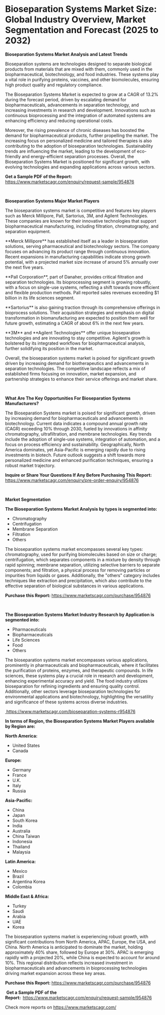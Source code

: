<p><h1>Bioseparation Systems Market Size: Global Industry Overview, Market Segmentation and Forecast (2025 to 2032)</h1></p><p><strong>Bioseparation Systems Market Analysis and Latest Trends</strong></p>
<p><p>Bioseparation systems are technologies designed to separate biological products from materials that are mixed with them, commonly used in the biopharmaceutical, biotechnology, and food industries. These systems play a vital role in purifying proteins, vaccines, and other biomolecules, ensuring high product quality and regulatory compliance. </p><p>The Bioseparation Systems Market is expected to grow at a CAGR of 13.2% during the forecast period, driven by escalating demand for biopharmaceuticals, advancements in separation technology, and increasing investments in research and development. Innovations such as continuous bioprocessing and the integration of automated systems are enhancing efficiency and reducing operational costs. </p><p>Moreover, the rising prevalence of chronic diseases has boosted the demand for biopharmaceutical products, further propelling the market. The increasing focus on personalized medicine and tailored therapies is also contributing to the adoption of bioseparation technologies. Sustainability trends are influencing the market, leading to the development of eco-friendly and energy-efficient separation processes. Overall, the Bioseparation Systems Market is positioned for significant growth, with evolving technologies and expanding applications across various sectors.</p></p>
<p><strong>Get a Sample PDF of the Report:&nbsp;</strong> <a href="https://www.marketscagr.com/enquiry/request-sample/954876?utm_campaign=2480&utm_medium=2&utm_source=Github&utm_content=ia&utm_term=07032025&utm_id=bioseparation-systems">https://www.marketscagr.com/enquiry/request-sample/954876</a></p>
<p>&nbsp;</p>
<p><strong>Bioseparation Systems Major Market Players</strong></p>
<p><p>The bioseparation systems market is competitive and features key players such as Merck Millipore, Pall, Sartorius, 3M, and Agilent Technologies. These companies are known for their innovative technologies that support biopharmaceutical manufacturing, including filtration, chromatography, and separation equipment.</p><p>**Merck Millipore** has established itself as a leader in bioseparation solutions, serving pharmaceutical and biotechnology sectors. The company focuses on advancing its product range through continuous innovation. Recent expansions in manufacturing capabilities indicate strong growth potential, with a projected market size increase of around 5% annually over the next five years.</p><p>**Pall Corporation**, part of Danaher, provides critical filtration and separation technologies. Its bioprocessing segment is growing robustly, with a focus on single-use systems, reflecting a shift towards more efficient and flexible production methods. Pall reported sales revenues exceeding $1 billion in its life sciences segment.</p><p>**Sartorius** is also gaining traction through its comprehensive offerings in bioprocess solutions. Their acquisition strategies and emphasis on digital transformation in biomanufacturing are expected to position them well for future growth, estimating a CAGR of about 6% in the next few years.</p><p>**3M** and **Agilent Technologies** offer unique bioseparation technologies and are innovating to stay competitive. Agilent's growth is bolstered by its integrated workflows for biopharmaceutical analysis, further solidifying its position in the market.</p><p>Overall, the bioseparation systems market is poised for significant growth driven by increasing demand for biotherapeutics and advancements in separation technologies. The competitive landscape reflects a mix of established firms focusing on innovation, market expansion, and partnership strategies to enhance their service offerings and market share.</p></p>
<p>&nbsp;</p>
<p><strong>What Are The Key Opportunities For Bioseparation Systems Manufacturers?</strong></p>
<p><p>The Bioseparation Systems market is poised for significant growth, driven by increasing demand for biopharmaceuticals and advancements in biotechnology. Current data indicates a compound annual growth rate (CAGR) exceeding 10% through 2030, fueled by innovations in affinity chromatography, ultrafiltration, and membrane technologies. Key trends include the adoption of single-use systems, integration of automation, and a focus on process efficiency and sustainability. Geographically, North America dominates, yet Asia-Pacific is emerging rapidly due to rising investments in biotech. Future outlook suggests a shift towards more personalized medicine and enhanced purification techniques, ensuring a robust market trajectory.</p></p>
<p><strong>Inquire or Share Your Questions If Any Before Purchasing This Report:</strong> <a href="https://www.marketscagr.com/enquiry/pre-order-enquiry/954876?utm_campaign=2480&utm_medium=2&utm_source=Github&utm_content=ia&utm_term=07032025&utm_id=bioseparation-systems">https://www.marketscagr.com/enquiry/pre-order-enquiry/954876</a></p>
<p>&nbsp;</p>
<p><strong>Market Segmentation</strong></p>
<p><strong>The Bioseparation Systems Market Analysis by types is segmented into:</strong></p>
<p><ul><li>Chromatography</li><li>Centrifugation</li><li>Membrane Separation</li><li>Filtration</li><li>Others</li></ul></p>
<p><p>The bioseparation systems market encompasses several key types: chromatography, used for purifying biomolecules based on size or charge; centrifugation, which separates components in a mixture by density through rapid spinning; membrane separation, utilizing selective barriers to separate components; and filtration, a physical process for removing particles or impurities from liquids or gases. Additionally, the "others" category includes techniques like extraction and precipitation, which also contribute to the effective separation of biological substances in various applications.</p></p>
<p><strong>Purchase this Report:&nbsp;</strong><a href="https://www.marketscagr.com/purchase/954876?utm_campaign=2480&utm_medium=2&utm_source=Github&utm_content=ia&utm_term=07032025&utm_id=bioseparation-systems">https://www.marketscagr.com/purchase/954876</a></p>
<p>&nbsp;</p>
<p><strong>The Bioseparation Systems Market Industry Research by Application is segmented into:</strong></p>
<p><ul><li>Pharmaceuticals</li><li>Biopharmaceuticals</li><li>Life Sciences</li><li>Food</li><li>Others</li></ul></p>
<p><p>The bioseparation systems market encompasses various applications, prominently in pharmaceuticals and biopharmaceuticals, where it facilitates the purification of proteins, enzymes, and therapeutic compounds. In life sciences, these systems play a crucial role in research and development, enhancing experimental accuracy and yield. The food industry utilizes bioseparation for refining ingredients and ensuring quality control. Additionally, other sectors leverage bioseparation technologies for environmental applications and biotechnology, highlighting the versatility and significance of these systems across diverse industries.</p></p>
<p><a href="https://www.marketscagr.com/bioseparation-systems-r954876?utm_campaign=2480&utm_medium=2&utm_source=Github&utm_content=ia&utm_term=07032025&utm_id=bioseparation-systems">&nbsp;https://www.marketscagr.com/bioseparation-systems-r954876</a></p>
<p><strong>In terms of Region, the Bioseparation Systems Market Players available by Region are:</strong></p>
<p>
    <p> <strong> North America: </strong>
        <ul>
            <li>United States</li>
            <li>Canada</li>
        </ul>
        </p> 
    <p> <strong> Europe: </strong>
        <ul>
            <li>Germany</li>
            <li>France</li>
            <li>U.K.</li>
            <li>Italy</li>
            <li>Russia</li>
        </ul>
        </p> 
    <p> <strong> Asia-Pacific: </strong>
        <ul>
            <li>China</li>
            <li>Japan</li>
            <li>South Korea</li>
            <li>India</li>
            <li>Australia</li>
            <li>China Taiwan</li>
            <li>Indonesia</li>
            <li>Thailand</li>
            <li>Malaysia</li>
        </ul>
        </p> 
    <p> <strong> Latin America: </strong>
        <ul>
            <li>Mexico</li>
            <li>Brazil</li>
            <li>Argentina Korea</li>
            <li>Colombia</li>
        </ul>
        </p> 
    <p> <strong> Middle East & Africa: </strong>
        <ul>
            <li>Turkey</li>
            <li>Saudi</li>
            <li>Arabia</li>
            <li>UAE</li>
            <li>Korea</li>
        </ul>
    </p>
    </p>
<p><p>The bioseparation systems market is experiencing robust growth, with significant contributions from North America, APAC, Europe, the USA, and China. North America is anticipated to dominate the market, holding approximately 40% share, followed by Europe at 30%. APAC is emerging rapidly with a projected 20%, while China is expected to account for around 10%. This regional distribution reflects increased investment in biopharmaceuticals and advancements in bioprocessing technologies driving market expansion across these key areas.</p></p>
<p><strong>Purchase this Report: </strong><a href="https://www.marketscagr.com/purchase/954876?utm_campaign=2480&utm_medium=2&utm_source=Github&utm_content=ia&utm_term=07032025&utm_id=bioseparation-systems">https://www.marketscagr.com/purchase/954876</a></p>
<p>&nbsp;<strong>Get a Sample PDF of the Report:&nbsp;&nbsp;</strong><a href="https://www.marketscagr.com/enquiry/request-sample/954876?utm_campaign=2480&utm_medium=2&utm_source=Github&utm_content=ia&utm_term=07032025&utm_id=bioseparation-systems">https://www.marketscagr.com/enquiry/request-sample/954876</a></p>
<p><strong></strong></p>
<p>Check more reports on <a href="https://www.marketscagr.com/?utm_campaign=2480&utm_medium=2&utm_source=Github&utm_content=ia&utm_term=07032025&utm_id=bioseparation-systems">https://www.marketscagr.com/</a></p>